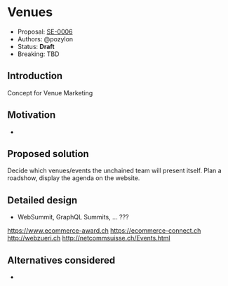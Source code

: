 # Venues

* Proposal: [SE-0006](0006-venues.md)
* Authors: @pozylon
* Status: **Draft**
* Breaking: TBD

## Introduction

Concept for Venue Marketing

## Motivation

-

## Proposed solution

Decide which venues/events the unchained team will present itself.
Plan a roadshow, display the agenda on the website.

## Detailed design

- WebSummit, GraphQL Summits, ... ???

https://www.ecommerce-award.ch
https://ecommerce-connect.ch
http://webzueri.ch
http://netcommsuisse.ch/Events.html

## Alternatives considered

-
